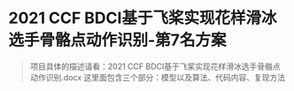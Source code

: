 # 2021 CCF BDCI基于飞桨实现花样滑冰选手骨骼点动作识别-第7名方案
> 项目具体的描述请看：2021 CCF BDCI基于飞桨实现花样滑冰选手骨骼点动作识别.docx
> 这里面包含三个部分：模型以及算法、代码内容、复现方法

